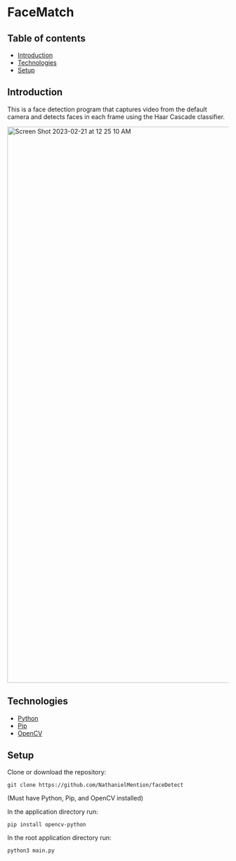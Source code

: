 # FaceMatch

## Table of contents

- [Introduction](#Introduction)
- [Technologies](#Technologies)
- [Setup](#Setup)

## Introduction

This is a face detection program that captures video from the default camera and detects faces in each frame using the Haar Cascade classifier.

<img width="1263" alt="Screen Shot 2023-02-21 at 12 25 10 AM" src="https://user-images.githubusercontent.com/36243638/220257266-9591d47f-773e-4105-aae8-cd5bf4fd45a9.png">

## Technologies

- [Python](https://www.python.org/)
- [Pip](https://pypi.org/project/pip/)
- [OpenCV](https://opencv.org/)

## Setup

Clone or download the repository:

`git clone https://github.com/NathanielMention/faceDetect`

(Must have Python, Pip, and OpenCV installed)

In the application directory run:

`pip install opencv-python   `

In the root application directory run:

`python3 main.py`
